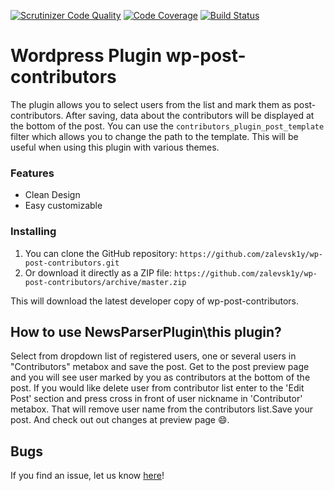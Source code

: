 
[![Scrutinizer Code Quality](https://scrutinizer-ci.com/g/zalevsk1y/wp-post-contributors/badges/quality-score.png?b=master)](https://scrutinizer-ci.com/g/zalevsk1y/wp-post-contributors/?branch=master)  [![Code Coverage](https://scrutinizer-ci.com/g/zalevsk1y/wp-post-contributors/badges/coverage.png?b=master)](https://scrutinizer-ci.com/g/zalevsk1y/wp-post-contributors/?branch=master)  [![Build Status](https://scrutinizer-ci.com/g/zalevsk1y/wp-post-contributors/badges/build.png?b=master)](https://scrutinizer-ci.com/g/zalevsk1y/wp-post-contributors/build-status/master)

# Wordpress Plugin wp-post-contributors 

The plugin allows you to select users from the list and mark them as post-contributors. After saving, data about the contributors will be displayed at the bottom of the post. You can use the `contributors_plugin_post_template` filter
which allows you to change the path to the template. This will be useful when using this plugin with various themes.

### Features

*   Clean Design
*   Easy customizable

### Installing

1. You can clone the GitHub repository: `https://github.com/zalevsk1y/wp-post-contributors.git`
2. Or download it directly as a ZIP file: `https://github.com/zalevsk1y/wp-post-contributors/archive/master.zip`

This will download the latest developer copy of wp-post-contributors.

## How to use NewsParserPlugin\this plugin?

Select from dropdown list of registered users, one or several users in "Contributors" metabox and save the post. Get to the post preview page and you will see user marked by you as contributors at the bottom of the post.
If you would like delete user from contributor list enter to the 'Edit Post' section and press cross in front of user nickname in 'Contributor' metabox. That will remove user name from the contributors list.Save your post. And check out out changes at preview page :smile:. 


## Bugs ##

If you find an issue, let us know [here](https://github.com/zalevsk1y/wp-post-contributors/issues?state=open)!